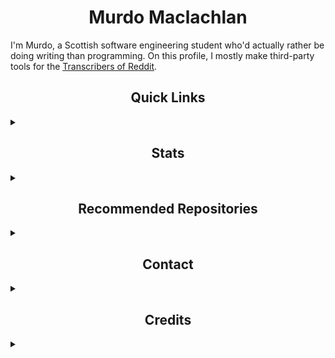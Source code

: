 <h1 align="center">Murdo Maclachlan</h1>

I'm Murdo, a Scottish software engineering student who'd actually rather be doing writing than programming. On this profile, I mostly make third-party tools for the [Transcribers of Reddit](https://reddit.com/r/TranscribersOfReddit).

<h2 align="center">Quick Links</h2>
<details>
    <summary></summary>

[![Website](https://img.shields.io/badge/my_website-%23ED8B00.svg?style=for-the-badge&color=black)](https://murdomaclachlan.github.io/website)
![Reddit](https://img.shields.io/badge/Reddit-FF4500?style=for-the-badge&logo=reddit&logoColor=white)
[![Twitch](https://img.shields.io/badge/Twitch-9347FF?style=for-the-badge&logo=twitch&logoColor=white)]()
[![Twitter](https://img.shields.io/badge/Twitter-%231DA1F2.svg?style=for-the-badge&logo=Twitter&logoColor=white)]()
[![YouTube](https://img.shields.io/badge/YouTube-%23FF0000.svg?style=for-the-badge&logo=YouTube&logoColor=white)]()
[![ko-fi](https://ko-fi.com/img/githubbutton_sm.svg)](https://ko-fi.com/V7V66H0A6)

</details>

<h2 align="center">Stats</h2>
<details>
    <summary></summary>

<img align="left" src="https://github-readme-stats.vercel.app/api/top-langs?username=murdomaclachlan&langs_count=10&show_icons=true&theme=vision-friendly-dark&locale=en" alt="Graph showing the most used languages on GitHub for Murdo Maclachlan." />
<img src="https://github-readme-stats.vercel.app/api?username=murdomaclachlan&show_icons=true&theme=vision-friendly-dark&locale=en&include_all_commits=true" alt="theodorehua" />

In addition to the languages seen in the graph, I can use, in descending order of experience:

![Markdown](https://img.shields.io/badge/markdown-%23000000.svg?style=for-the-badge&logo=markdown&logoColor=white)
![Java](https://img.shields.io/badge/java-%23ED8B00.svg?style=for-the-badge&logo=java&logoColor=white)
![SQL](https://img.shields.io/badge/sql-%232C2D72.svg?style=for-the-badge&logo=sql&logoColor=white&color=fa575b)
![C++](https://img.shields.io/badge/c++-%2300599C.svg?style=for-the-badge&logo=c%2B%2B&logoColor=white)
![PHP](https://img.shields.io/badge/php-%23777BB4.svg?style=for-the-badge&logo=php&logoColor=white)
![R](https://img.shields.io/badge/r-%23276DC3.svg?style=for-the-badge&logo=r&logoColor=white)
    
<br>

</details>

<h2 align="center">Recommended Repositories</h2>
<details>
    <summary></summary>

<a href="https://github.com/MurdoMaclachlan/oscr">
  <img align="center" src="https://github-readme-stats.vercel.app/api/pin/?username=murdomaclachlan&repo=oscr&theme=vision-friendly-dark" />
</a>
<a href="https://github.com/MurdoMaclachlan/ToR-Repost-Collection">
  <img align="center" src="https://github-readme-stats.vercel.app/api/pin/?username=murdomaclachlan&repo=tor-repost-collection&theme=vision-friendly-dark" />
</a>
<a href="https://github.com/MurdoMaclachlan/unofficial-tor-apps">
  <img align="center" src="https://github-readme-stats.vercel.app/api/pin/?username=murdomaclachlan&repo=unofficial-tor-apps&theme=vision-friendly-dark" />
</a>
<a href="https://github.com/MurdoMaclachlan/grimrock-import">
  <img align="center" src="https://github-readme-stats.vercel.app/api/pin/?username=murdomaclachlan&repo=grimrock-import&theme=vision-friendly-dark" />
</a>
<a href="https://github.com/MurdoMaclachlan/tadr">
  <img align="center" src="https://github-readme-stats.vercel.app/api/pin/?username=murdomaclachlan&repo=tadr&theme=vision-friendly-dark" />
</a>
<a href="https://github.com/MurdoMaclachlan/bash-aliases">
  <img align="center" src="https://github-readme-stats.vercel.app/api/pin/?username=murdomaclachlan&repo=bash-aliases&theme=vision-friendly-dark" />
</a>
    
</details>

<h2 align="center">Contact</h2>
<details>
    <summary></summary>

My website can be found [here](https://murdomaclachlan.github.io/website).

You can contact me for purposes relating to my public projects at [murdomaclachlan@duck.com](mailto:murdomaclachlan@duck.com).

</details>

<h2 align="center">Credits</h2>
<details>
    <summary></summary>
    <ul>
        <li><a href="https://github.com/anuraghazra">anuraghazra</a>, for the <a href="https://github.com/anuraghazra/github-readme-stats">stats cards</a>.
        <li><a href="https://github.com/Ileriayo/">Ileriayo</a>, for the <a href="https://github.com/Ileriayo/markdown-badges">profile badges</a>.
    </ul>
</details>

<!--
<h2 align="center">Template</h2>
<details>
    <summary></summary>
</details>
-->
